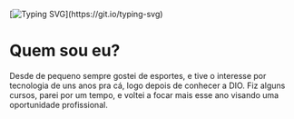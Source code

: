 [![Typing SVG](https://readme-typing-svg.herokuapp.com?font=Fira+Code&size=14&pause=1000&color=AA42F7&width=435&lines=Hey+DEVs!+Sejam+bem-vindos+ao+meu+perfil+GitHub!;Prazer%2C+meu+nome+%C3%A9+Gabriel+Araujo.)](https://git.io/typing-svg)

# Quem sou eu?
 Desde de pequeno sempre gostei de esportes, e tive o interesse por tecnologia de uns anos pra cá, logo depois de conhecer a DIO. Fiz alguns cursos, parei por um tempo, e voltei a focar mais esse ano visando uma oportunidade profissional.
